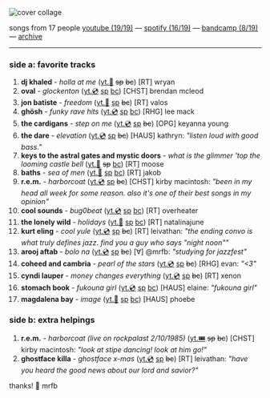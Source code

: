 ![cover collage](./2024-12-13.png)

songs from 17 people
[youtube (19/19)](<https://youtube.com/playlist?list=PLHKkvq2Z_NhiBC7NqK85xoE7-XgdZrt88>) — [spotify (16/19)](<https://open.spotify.com/playlist/4iNAN05PfTUNCaPagjBZUN>) — [bandcamp (8/19)](<https://www.buymusic.club/list/mrfb-2024-12-13-mf112>) — [archive](https://github.com/mrfb/music-friday/)

---

### side a: favorite tracks
1. **dj khaled** - *holla at me* ([yt.📼](https://youtu.be/JWz-W8AhJb0) ~~sp~~ ~~bc~~)
[RT] wryan
1. **oval** - *glockenton* ([yt.💿](https://youtu.be/RHAqSg3e96g) [sp](https://open.spotify.com/track/65Y95vpQ50JXWq14mQqnmR) [bc](https://oval.bandcamp.com/track/glockenton))
[CHST] brendan mcleod
1. **jon batiste** - *freedom* ([yt.📼](https://youtu.be/3YHVC1DcHmo) [sp](https://open.spotify.com/track/2QOB5UiRKggr2j9uMD3GYK) ~~bc~~)
[RT] valos
1. **ghösh** - *funky rave hits* ([yt.💿](https://youtu.be/JfVi9N4YZjk) [sp](https://open.spotify.com/track/2MNIZwweDyDH4sn9GTaMvh) [bc](https://ghosh.bandcamp.com/track/funky-rave-hits))
[RHG] lee mack
1. **the cardigans** - *step on me* ([yt.💿](https://youtu.be/_ypjBAIz0EQ) [sp](https://open.spotify.com/track/6ZaiqbV2GfUtrUlhsu58fN) ~~bc~~)
[OPG] keyanna young
1. **the dare** - *elevation* ([yt.💿](https://youtu.be/4LVzbmU73pQ) [sp](https://open.spotify.com/track/7ep4qbiaHeOAZftzWylUoN) ~~bc~~)
[HAUS] kathryn: *"listen loud with good bass."*
1. **keys to the astral gates and mystic doors** - *what is the glimmer 'top the looming castle bell* ([yt.👢](https://youtu.be/GFTV5yOc8hE) ~~sp~~ [bc](https://emptypitrecordings.bandcamp.com/track/what-is-the-glimmer-top-the-looming-castle-bell))
[RT] moose
1. **baths** - *sea of men* ([yt.📼](https://youtu.be/M5g9V6nI0jI) [sp](https://open.spotify.com/track/0WJA4fZINN1uj2HagMuZ1V) [bc](https://bathsmusic.bandcamp.com/track/sea-of-men))
[RT] jakob
1. **r.e.m.** - *harborcoat* ([yt.💿](https://youtu.be/8oC6pxjjGHw) [sp](https://open.spotify.com/track/1x3glKwRuKiArrNazCZecn) ~~bc~~)
[CHST] kirby macintosh: *"been in my head all week for some reason. also it's one of their best songs in my opinion"*
1. **cool sounds** - *bug0beat* ([yt.💿](https://youtu.be/vIZdkl5yvgU) [sp](https://open.spotify.com/track/0uTpXHZk8Ifib4X8ZxF5bC) [bc](https://coolsounds1.bandcamp.com/track/bug0beat))
[RT] overheater
1. **the lonely wild** - *holidays* ([yt.📼](https://youtu.be/gw_3IzPTzxU) [sp](https://open.spotify.com/track/7CH8W7Nt7gJDEZLFfFjqly) [bc](https://thelonelywild.bandcamp.com/track/holidays))
[RT] natalinajune
1. **kurt eling** - *cool yule* ([yt.💿](https://youtu.be/pg_j2JtDqQ8) [sp](https://open.spotify.com/track/0KIbWpeVKKl2XVLzTWVIA9) ~~bc~~)
[RT] leivathan: *"the ending convo is what truly defines jazz. find you a guy who says "night noon""*
1. **arooj aftab** - *bolo na* ([yt.💿](https://youtu.be/xE-yo3cnzAA) [sp](https://open.spotify.com/track/4FQAxshBZidR2if07k021H) ~~bc~~)
[∀] @mrfb: *"studying for jazzfest"*
1. **coheed and cambria** - *pearl of the stars* ([yt.💿](https://youtu.be/2UtfwyNoqFA) [sp](https://open.spotify.com/track/1QWmv7Q5ZJ6U8JhuDpjlbs) ~~bc~~)
[RHG] evan: *"<3"*
1. **cyndi lauper** - *money changes everything* ([yt.💿](https://youtu.be/cMVuRGw_a5A) [sp](https://open.spotify.com/track/5C2O6Tr274KQNxcmPnk2t2) ~~bc~~)
[RT] xenon
1. **stomach book** - *fukouna girl* ([yt.💿](https://youtu.be/07OTCXiKEsw) [sp](https://open.spotify.com/track/3D6pu8srTc5gCqz02lc4S3) [bc](https://stomachbook.bandcamp.com/track/fukouna-girl))
[HAUS] elaine: *"fukouna girl"*
1. **magdalena bay** - *image* ([yt.📼](https://youtu.be/DfcWOPpmw14) [sp](https://open.spotify.com/track/0QW0KPBXXv67haGjbtkRRB) [bc](https://magdalenabay.bandcamp.com/track/image))
[HAUS] phoebe

### side b: extra helpings
1. **r.e.m.** - *harborcoat (live on rockpalast 2/10/1985)* ([yt.🎟️](https://youtu.be/Sehg7gEbgyU) ~~sp~~ ~~bc~~)
[CHST] kirby macintosh: *"look at stipe dancing! look at him go!"*
1. **ghostface killa** - *ghostface x-mas* ([yt.💿](https://youtu.be/fNv1s5s0_6w) [sp](https://open.spotify.com/track/3mCZOE8AzgASNgwqQKji0U) ~~bc~~)
[RT] leivathan: *"have you heard the good news about our lord and savior?"*

thanks! 💖 mrfb